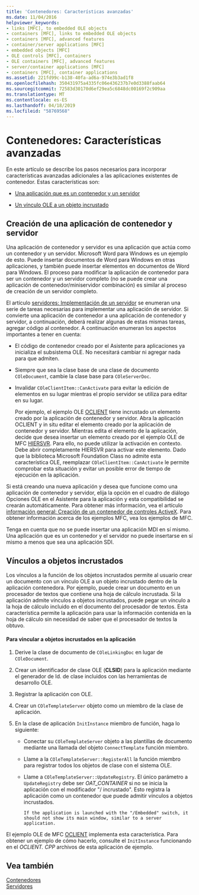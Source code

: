 ```yaml
---
title: 'Contenedores: Características avanzadas'
ms.date: 11/04/2016
helpviewer_keywords:
- links [MFC], to embedded OLE objects
- containers [MFC], links to embedded OLE objects
- containers [MFC], advanced features
- container/server applications [MFC]
- embedded objects [MFC]
- OLE controls [MFC], containers
- OLE containers [MFC], advanced features
- server/container applications [MFC]
- containers [MFC], container applications
ms.assetid: 221fd99c-b138-40fa-ad6a-974e3b3ad1f8
ms.openlocfilehash: 350431975a4335fc06e436237b7e0d3388faab64
ms.sourcegitcommit: 72583d30170d6ef29ea5c6848dc00169f2c909aa
ms.translationtype: MT
ms.contentlocale: es-ES
ms.lasthandoff: 04/18/2019
ms.locfileid: "58769568"
---
```

# <a name="containers-advanced-features"></a>Contenedores: Características avanzadas

En este artículo se describe los pasos necesarios para incorporar características avanzadas adicionales a las aplicaciones existentes de contenedor. Estas características son:

- [Una aplicación que es un contenedor y un servidor](#_core_creating_a_container_server_application)

- [Un vínculo OLE a un objeto incrustado](#_core_links_to_embedded_objects)

##  <a name="_core_creating_a_container_server_application"></a> Creación de una aplicación de contenedor y servidor

Una aplicación de contenedor y servidor es una aplicación que actúa como un contenedor y un servidor. Microsoft Word para Windows es un ejemplo de esto. Puede insertar documentos de Word para Windows en otras aplicaciones, y también puede insertar elementos en documentos de Word para Windows. El proceso para modificar la aplicación de contenedor para ser un contenedor y un servidor completo (no se puede crear una aplicación de contenedor/miniservidor combinación) es similar al proceso de creación de un servidor completo.

El artículo [servidores: Implementación de un servidor](../mfc/servers-implementing-a-server.md) se enumeran una serie de tareas necesarias para implementar una aplicación de servidor. Si convierte una aplicación de contenedor a una aplicación de contenedor y servidor, a continuación, deberá realizar algunas de estas mismas tareas, agregar código al contenedor. A continuación enumeran los aspectos importantes a tener en cuenta:

- El código de contenedor creado por el Asistente para aplicaciones ya inicializa el subsistema OLE. No necesitará cambiar ni agregar nada para que admiten.

- Siempre que sea la clase base de una clase de documento `COleDocument`, cambie la clase base para `COleServerDoc`.

- Invalidar `COleClientItem::CanActivate` para evitar la edición de elementos en su lugar mientras el propio servidor se utiliza para editar en su lugar.

   Por ejemplo, el ejemplo OLE [OCLIENT](../overview/visual-cpp-samples.md) tiene incrustado un elemento creado por la aplicación de contenedor y servidor. Abra la aplicación OCLIENT y in situ editar el elemento creado por la aplicación de contenedor y servidor. Mientras edita el elemento de la aplicación, decide que desea insertar un elemento creado por el ejemplo OLE de MFC [HIERSVR](../overview/visual-cpp-samples.md). Para ello, no puede utilizar la activación en contexto. Debe abrir completamente HIERSVR para activar este elemento. Dado que la biblioteca Microsoft Foundation Class no admite esta característica OLE, reemplazar `COleClientItem::CanActivate` le permite comprobar esta situación y evitar un posible error de tiempo de ejecución en la aplicación.

Si está creando una nueva aplicación y desea que funcione como una aplicación de contenedor y servidor, elija la opción en el cuadro de diálogo Opciones OLE en el Asistente para la aplicación y esta compatibilidad se crearán automáticamente. Para obtener más información, vea el artículo [información general: Creación de un contenedor de controles ActiveX](../mfc/reference/creating-an-mfc-activex-control-container.md). Para obtener información acerca de los ejemplos MFC, vea los ejemplos de MFC.

Tenga en cuenta que no se puede insertar una aplicación MDI en sí mismo. Una aplicación que es un contenedor y el servidor no puede insertarse en sí mismo a menos que sea una aplicación SDI.

##  <a name="_core_links_to_embedded_objects"></a> Vínculos a objetos incrustados

Los vínculos a la función de los objetos incrustados permite al usuario crear un documento con un vínculo OLE a un objeto incrustado dentro de la aplicación contenedora. Por ejemplo, puede crear un documento en un procesador de textos que contiene una hoja de cálculo incrustada. Si la aplicación admite vínculos a objetos incrustados, puede pegar un vínculo a la hoja de cálculo incluido en el documento del procesador de textos. Esta característica permite la aplicación para usar la información contenida en la hoja de cálculo sin necesidad de saber que el procesador de textos la obtuvo.

#### <a name="to-link-to-embedded-objects-in-your-application"></a>Para vincular a objetos incrustados en la aplicación

1. Derive la clase de documento de `COleLinkingDoc` en lugar de `COleDocument`.

1. Crear un identificador de clase OLE (**CLSID**) para la aplicación mediante el generador de Id. de clase incluidos con las herramientas de desarrollo OLE.

1. Registrar la aplicación con OLE.

1. Crear un `COleTemplateServer` objeto como un miembro de la clase de aplicación.

1. En la clase de aplicación `InitInstance` miembro de función, haga lo siguiente:

   - Conectar su `COleTemplateServer` objeto a las plantillas de documento mediante una llamada del objeto `ConnectTemplate` función miembro.

   - Llame a la `COleTemplateServer::RegisterAll` la función miembro para registrar todos los objetos de clase con el sistema OLE.

   - Llame a `COleTemplateServer::UpdateRegistry`. El único parámetro a `UpdateRegistry` debe ser *OAT_CONTAINER* si no se inicia la aplicación con el modificador "/ incrustado". Esto registra la aplicación como un contenedor que puede admitir vínculos a objetos incrustados.

         If the application is launched with the "/Embedded" switch, it should not show its main window, similar to a server application.

El ejemplo OLE de MFC [OCLIENT](../overview/visual-cpp-samples.md) implementa esta característica. Para obtener un ejemplo de cómo hacerlo, consulte el `InitInstance` funcionando en el *OCLIENT. CPP* archivos de esta aplicación de ejemplo.

## <a name="see-also"></a>Vea también

[Contenedores](../mfc/containers.md)<br/>
[Servidores](../mfc/servers.md)
